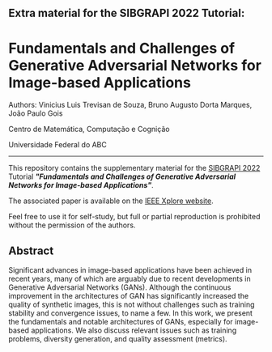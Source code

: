 ## Extra material for the SIBGRAPI 2022 Tutorial:

# Fundamentals and Challenges of Generative Adversarial Networks for Image-based Applications

Authors: Vinicius Luis Trevisan de Souza, Bruno Augusto Dorta Marques, João Paulo Gois

Centro de Matemática, Computação e Cognição

Universidade Federal do ABC

---

This repository contains the supplementary material for the [SIBGRAPI 2022](https://www.natalnet.br/sibgrapi2022/) Tutorial ***"Fundamentals and Challenges of Generative Adversarial Networks for Image-based Applications"***.

The associated paper is available on the [IEEE Xplore website](https://ieeexplore.ieee.org/abstract/document/9991776).

Feel free to use it for self-study, but full or partial reproduction is prohibited without the permission of the authors.

## Abstract

Significant advances in image-based applications have been achieved in recent years, many of which are arguably due to recent developments in Generative Adversarial Networks (GANs). Although the continuous improvement in the architectures of GAN has significantly increased the quality of synthetic images, this is not without challenges such as training stability and convergence issues, to name a few. In this work, we present the fundamentals and notable architectures of GANs, especially for image-based applications. We also discuss relevant issues such as training problems, diversity generation, and quality assessment (metrics).

